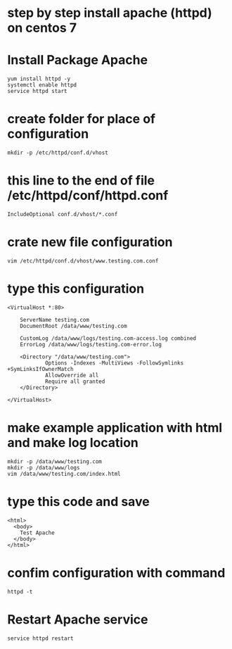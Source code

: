 # step by step install apache (httpd) on centos 7

# Install Package Apache
    yum install httpd -y
    systemctl enable httpd
    service httpd start

# create folder for place of configuration
    mkdir -p /etc/httpd/conf.d/vhost

# this line to the end of file /etc/httpd/conf/httpd.conf
    IncludeOptional conf.d/vhost/*.conf

# crate new file configuration 
    vim /etc/httpd/conf.d/vhost/www.testing.com.conf

# type this configuration

    <VirtualHost *:80>

        ServerName testing.com
        DocumentRoot /data/www/testing.com
        
        CustomLog /data/www/logs/testing.com-access.log combined
        ErrorLog /data/www/logs/testing.com-error.log
        
        <Directory "/data/www/testing.com">
                Options -Indexes -MultiViews -FollowSymlinks +SymLinksIfOwnerMatch
                AllowOverride all
                Require all granted
        </Directory>
        
    </VirtualHost>

# make example application with html and make log location
    mkdir -p /data/www/testing.com
    mkdir -p /data/www/logs
    vim /data/www/testing.com/index.html
# type this code and save
    <html>
      <body>
        Test Apache
      </body>
    </html>

# confim configuration with command
    httpd -t

# Restart Apache service
    service httpd restart

